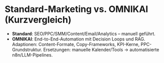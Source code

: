 # Standard-Marketing vs. OMNIKAI (Kurzvergleich)
- **Standard**: SEO/PPC/SMM/Content/Email/Analytics – manuell geführt.
- **OMNIKAI**: End-to-End-Automation mit Decision Loops und RAG.
Adaptionen: Content-Formate, Copy-Frameworks, KPI-Kerne, PPC-Grundstruktur.
Ersetzungen: manuelle Kalender/Tools → automatisierte n8n/LLM-Pipelines.
